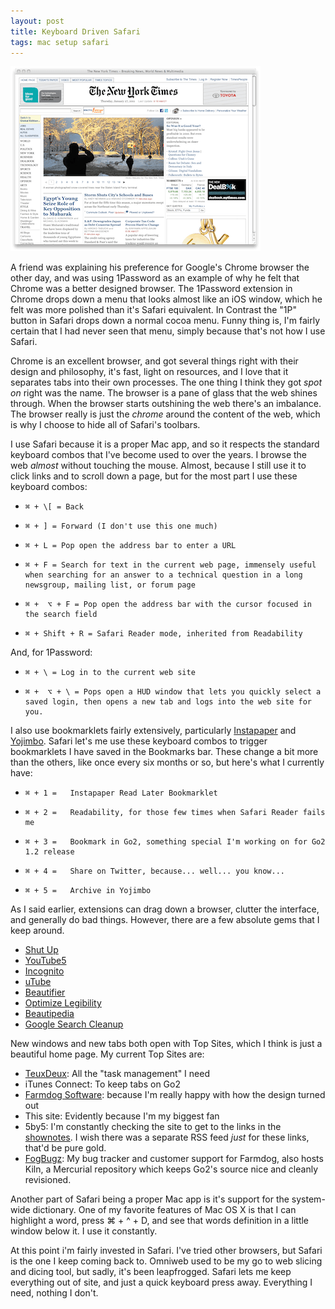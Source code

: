```yaml
---
layout: post
title: Keyboard Driven Safari
tags: mac setup safari
---
```


<a href="/media/safari.png"><img src="/media/safari_thumb.png" /></a>

A friend was explaining his preference for Google's Chrome browser the other day, and was using 1Password as an example of why he felt that Chrome was a better designed browser. The 1Password extension in Chrome drops down a menu that looks almost like an iOS window, which he felt was more polished than it's Safari equivalent. In Contrast the "1P" button in Safari drops down a normal cocoa menu. Funny thing is, I'm fairly certain that I had never seen that menu, simply because that's not how I use Safari.

Chrome is an excellent browser, and got several things right with their design and philosophy, it's fast, light on resources, and I love that it separates tabs into their own processes. The one thing I think they got *spot on* right was the name. The browser is a pane of glass that the web shines through. When the browser starts outshining the web there's an imbalance. The browser really is just the *chrome* around the content of the web, which is why I choose to hide all of Safari's toolbars. 

I use Safari because it is a proper Mac app, and so it respects the standard keyboard combos that I've become used to over the years. I browse the web *almost* without touching the mouse. Almost, because I still use it to click links and to scroll down a page, but for the most part I use these keyboard combos:

*     ⌘ + \[ = Back
*     ⌘ + ] = Forward (I don't use this one much)
*     ⌘ + L = Pop open the address bar to enter a URL
*     ⌘ + F = Search for text in the current web page, immensely useful when searching for an answer to a technical question in a long newsgroup, mailing list, or forum page
*     ⌘ +  ⌥ + F = Pop open the address bar with the cursor focused in the search field 
*     ⌘ + Shift + R = Safari Reader mode, inherited from Readability

<p></p>

And, for 1Password:

*     ⌘ + \ = Log in to the current web site
*     ⌘ +  ⌥ + \ = Pops open a HUD window that lets you quickly select a saved login, then opens a new tab and logs into the web site for you. 
<p></p>

I also use bookmarklets fairly extensively, particularly [Instapaper][1] and [Yojimbo][2]. Safari let's me use these keyboard combos to trigger bookmarklets I have saved in the Bookmarks bar. These change a bit more than the others, like once every six months or so, but here's what I currently have:

*     ⌘ + 1 =	Instapaper Read Later Bookmarklet
*     ⌘ + 2 =	Readability, for those few times when Safari Reader fails me
*     ⌘ + 3 =	Bookmark in Go2, something special I'm working on for Go2 1.2 release
*     ⌘ + 4 =	Share on Twitter, because... well... you know...
*     ⌘ + 5 =	Archive in Yojimbo
<p></p>

As I said earlier, extensions can drag down a browser, clutter the interface, and generally do bad things. However, there are a few absolute gems that I keep around.

*    [Shut Up][6]
*    [YouTube5][7]
*    [Incognito][8]
*    [uTube][9]
*    [Beautifier][10]
*    [Optimize Legibility][11]
*    [Beautipedia][12]
*    [Google Search Cleanup][13]
<p></p>

New windows and new tabs both open with Top Sites, which I think is just a beautiful home page. My current Top Sites are:

*    [TeuxDeux][3]: All the "task management" I need
*    iTunes Connect: To keep tabs on Go2
*    [Farmdog Software][14]: because I'm really happy with how the design turned out
*    This site: Evidently because I'm my biggest fan
*    5by5: I'm constantly checking the site to get to the links in the [shownotes][5]. I wish there was a separate RSS feed *just* for these links, that'd be pure gold.
*    [FogBugz][4]: My bug tracker and customer support for Farmdog, also hosts Kiln, a Mercurial repository which keeps Go2's source nice and cleanly revisioned. 
<p></p>

Another part of Safari being a proper Mac app is it's support for the system-wide dictionary. One of my favorite features of Mac OS X is that I can highlight a word, press  ⌘ + ^ + D, and see that words definition in a little window below it. I use it constantly.

At this point i'm fairly invested in Safari. I've tried other browsers, but Safari is the one I keep coming back to. Omniweb used to be my go to web slicing and dicing tool, but sadly, it's been leapfrogged. Safari lets me keep everything out of site, and just a quick keyboard press away. Everything I need, nothing I don't.

[1]: http://instapaper.com
[2]: http://barebones.com/products/yojimbo/
[3]: http://teuxdeux.com/list
[4]: http://www.fogcreek.com/FogBugz/
[5]: http://5by5.tv/b2w/2
[6]: http://stevenf.com/pages/shutup.css.html
[7]: http://www.verticalforest.com/youtube5-extension/
[8]: http://www.orbicule.com/incognito/
[9]: http://dl.dropbox.com/u/3372062/Safari%20Extensions/mTube/Index.html
[10]: http://jgn.heroku.com/2010/06/11/beautifier-my-safari-extension/
[11]: http://langui.sh/safari-extensions/
[12]: http://davidbenjones.com/
[13]: http://sites.google.com/site/mfrelink/
[14]: http://farmdogapps.com

